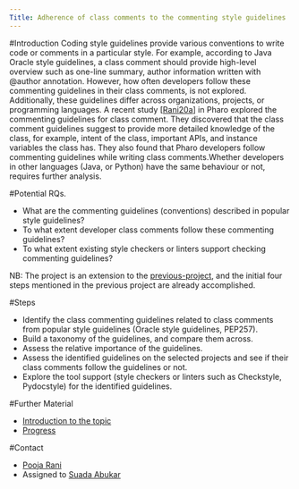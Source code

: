 ```yaml
---
Title: Adherence of class comments to the commenting style guidelines
---
```


#Introduction
Coding style guidelines provide various conventions to write code or comments in a particular style. For example,  according to Java Oracle style guidelines, a class comment should provide high-level overview such as one-line summary, author information written with @author annotation. However, how often developers follow these commenting guidelines in their class comments, is not explored. Additionally, these guidelines differ across organizations, projects, or programming languages.
A recent study [[Rani20a](https://arxiv.org/abs/2005.11583)] in Pharo explored the commenting guidelines for class comment.
They discovered  that the class comment guidelines suggest to provide more detailed knowledge of the class, for example, intent of the class, important  APIs, and instance variables the class has.
They also found that Pharo developers follow commenting guidelines while writing class comments.Whether developers in other languages (Java, or Python) have the same behaviour or not, requires further analysis.

#Potential RQs.

-  What are the commenting guidelines (conventions) described in popular style guidelines?
-  To what extent developer class comments follow these commenting guidelines?
-  To what extent existing style checkers or linters support checking commenting guidelines?

NB: The project is an extension to the [previous-project](http://scg.unibe.ch/wiki/projects/mastersbachelorsprojects/How-class-comments-differ-in-common-programming-languages), and the initial four steps mentioned in the previous project are already accomplished. 

#Steps

-  Identify the class commenting guidelines related to class comments from popular style guidelines (Oracle style guidelines, PEP257).
-  Build a taxonomy of the guidelines, and compare them across. 
-  Assess the relative importance of the guidelines. 
-  Assess the identified guidelines on the selected projects and see if their class comments follow the guidelines or not.
-  Explore the tool support (style checkers or linters such as Checkstyle, Pydocstyle) for the identified guidelines.

#Further Material

-  [Introduction to the topic](http://scg.unibe.ch/download/softwarecomposition/2020-11-10-Abukar-AdherenceClassCommentsStyleGuidelines.pdf)
-  [Progress](http://scg.unibe.ch/download/softwarecomposition/2021-05-04-Abukar-AdherenceClassCommentsStyleGuidelines.pdf)

#Contact

-  [Pooja Rani](%base_url%/staff/Pooja-Rani)
-  Assigned to [Suada Abukar](%base_url%/wiki/alumni/SuadaAbukar)
